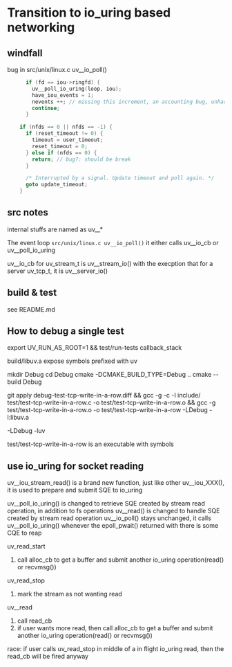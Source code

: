 # Transition to io_uring based networking

## windfall

bug in src/unix/linux.c uv__io_poll()

```c
      if (fd == iou->ringfd) {
        uv__poll_io_uring(loop, iou);
        have_iou_events = 1;
        nevents ++; // missing this increment, an accounting bug, unharmful
        continue;
      }
```

```c
    if (nfds == 0 || nfds == -1) {
      if (reset_timeout != 0) {
        timeout = user_timeout;
        reset_timeout = 0;
      } else if (nfds == 0) {
        return; // bug?: should be break
      }

      /* Interrupted by a signal. Update timeout and poll again. */
      goto update_timeout;
    }
```


## src notes

internal stuffs are named as uv__*

The event loop `src/unix/linux.c uv__io_poll()`
it either calls uv__io_cb or uv__poll_io_uring

uv__io_cb for uv_stream_t is uv__stream_io() with the execption that for a server uv_tcp_t, it is uv__server_io()


## build & test

see README.md


## How to debug a single test

export UV_RUN_AS_ROOT=1 && test/run-tests callback_stack

build/libuv.a expose symbols prefixed with uv

mkdir Debug
cd Debug
cmake -DCMAKE_BUILD_TYPE=Debug ..
cmake --build Debug

git apply debug-test-tcp-write-in-a-row.diff && gcc -g -c -I include/ test/test-tcp-write-in-a-row.c -o test/test-tcp-write-in-a-row.o && gcc -g test/test-tcp-write-in-a-row.o -o test/test-tcp-write-in-a-row -LDebug -l:libuv.a

  -LDebug <!--lib serach path--> -luv <!--lib name-->

test/test-tcp-write-in-a-row is an executable with symbols



## use io_uring for socket reading

uv__iou_stream_read() is a brand new function, just like other uv__iou_XXX(), it is used to prepare and submit SQE to io_uring

uv__poll_io_uring() is changed to retrieve SQE created by stream read operation, in addition to fs operations
uv__read() is changed to handle SQE created by stream read operation
uv__io_poll() stays unchanged, it calls uv__poll_io_uring() whenever the epoll_pwait() returned with there is some CQE to reap

uv_read_start
1. call alloc_cb to get a buffer and submit another io_uring operation(read() or recvmsg())

uv_read_stop
1. mark the stream as not wanting read

uv__read
1. call read_cb
2. if user wants more read, then call alloc_cb to get a buffer and submit another io_uring operation(read() or recvmsg())

race: if user calls uv_read_stop in middle of a in flight io_uring read, then the read_cb will be fired anyway

